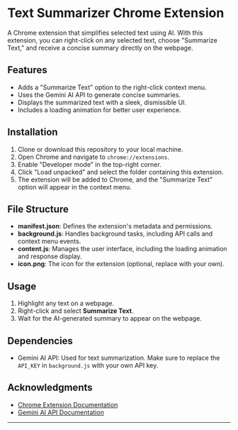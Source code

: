 # Text Summarizer Chrome Extension

A Chrome extension that simplifies selected text using AI. With this extension, you can right-click on any selected text, choose "Summarize Text," and receive a concise summary directly on the webpage.

## Features

- Adds a "Summarize Text" option to the right-click context menu.
- Uses the Gemini AI API to generate concise summaries.
- Displays the summarized text with a sleek, dismissible UI.
- Includes a loading animation for better user experience.

## Installation

1. Clone or download this repository to your local machine.
2. Open Chrome and navigate to `chrome://extensions`.
3. Enable "Developer mode" in the top-right corner.
4. Click "Load unpacked" and select the folder containing this extension.
5. The extension will be added to Chrome, and the "Summarize Text" option will appear in the context menu.

## File Structure

- **manifest.json**: Defines the extension's metadata and permissions.
- **background.js**: Handles background tasks, including API calls and context menu events.
- **content.js**: Manages the user interface, including the loading animation and response display.
- **icon.png**: The icon for the extension (optional, replace with your own).

## Usage

1. Highlight any text on a webpage.
2. Right-click and select **Summarize Text**.
3. Wait for the AI-generated summary to appear on the webpage.

## Dependencies

- Gemini AI API: Used for text summarization. Make sure to replace the `API_KEY` in `background.js` with your own API key.



## Acknowledgments

- [Chrome Extension Documentation](https://developer.chrome.com/docs/extensions/)
- [Gemini AI API Documentation](https://developers.generative.ai/)

---
